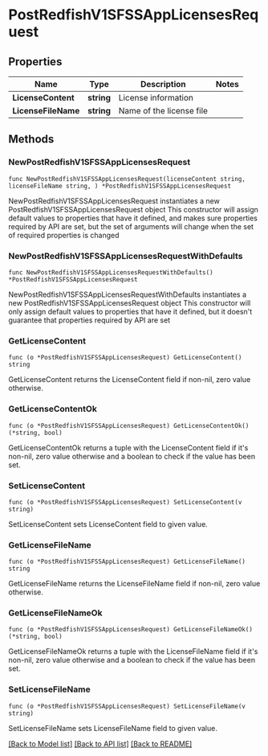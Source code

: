 # PostRedfishV1SFSSAppLicensesRequest

## Properties

Name | Type | Description | Notes
------------ | ------------- | ------------- | -------------
**LicenseContent** | **string** | License information | 
**LicenseFileName** | **string** | Name of the license file | 

## Methods

### NewPostRedfishV1SFSSAppLicensesRequest

`func NewPostRedfishV1SFSSAppLicensesRequest(licenseContent string, licenseFileName string, ) *PostRedfishV1SFSSAppLicensesRequest`

NewPostRedfishV1SFSSAppLicensesRequest instantiates a new PostRedfishV1SFSSAppLicensesRequest object
This constructor will assign default values to properties that have it defined,
and makes sure properties required by API are set, but the set of arguments
will change when the set of required properties is changed

### NewPostRedfishV1SFSSAppLicensesRequestWithDefaults

`func NewPostRedfishV1SFSSAppLicensesRequestWithDefaults() *PostRedfishV1SFSSAppLicensesRequest`

NewPostRedfishV1SFSSAppLicensesRequestWithDefaults instantiates a new PostRedfishV1SFSSAppLicensesRequest object
This constructor will only assign default values to properties that have it defined,
but it doesn't guarantee that properties required by API are set

### GetLicenseContent

`func (o *PostRedfishV1SFSSAppLicensesRequest) GetLicenseContent() string`

GetLicenseContent returns the LicenseContent field if non-nil, zero value otherwise.

### GetLicenseContentOk

`func (o *PostRedfishV1SFSSAppLicensesRequest) GetLicenseContentOk() (*string, bool)`

GetLicenseContentOk returns a tuple with the LicenseContent field if it's non-nil, zero value otherwise
and a boolean to check if the value has been set.

### SetLicenseContent

`func (o *PostRedfishV1SFSSAppLicensesRequest) SetLicenseContent(v string)`

SetLicenseContent sets LicenseContent field to given value.


### GetLicenseFileName

`func (o *PostRedfishV1SFSSAppLicensesRequest) GetLicenseFileName() string`

GetLicenseFileName returns the LicenseFileName field if non-nil, zero value otherwise.

### GetLicenseFileNameOk

`func (o *PostRedfishV1SFSSAppLicensesRequest) GetLicenseFileNameOk() (*string, bool)`

GetLicenseFileNameOk returns a tuple with the LicenseFileName field if it's non-nil, zero value otherwise
and a boolean to check if the value has been set.

### SetLicenseFileName

`func (o *PostRedfishV1SFSSAppLicensesRequest) SetLicenseFileName(v string)`

SetLicenseFileName sets LicenseFileName field to given value.



[[Back to Model list]](../README.md#documentation-for-models) [[Back to API list]](../README.md#documentation-for-api-endpoints) [[Back to README]](../README.md)


